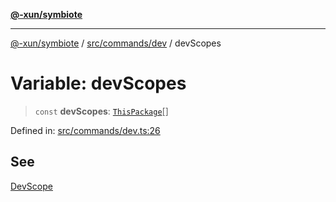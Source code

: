 [**@-xun/symbiote**](../../../../README.md)

***

[@-xun/symbiote](../../../../README.md) / [src/commands/dev](../README.md) / devScopes

# Variable: devScopes

> `const` **devScopes**: [`ThisPackage`](../../../configure/enumerations/ThisPackageGlobalScope.md#thispackage)[]

Defined in: [src/commands/dev.ts:26](https://github.com/Xunnamius/symbiote/blob/d3ba681e901541a46f90d6c5430608fbfc28926c/src/commands/dev.ts#L26)

## See

[DevScope](../../../configure/enumerations/ThisPackageGlobalScope.md)

